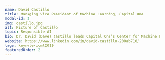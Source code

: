 ```yaml
---
name: David Castillo
title: Managing Vice President of Machine Learning, Capital One
modal-id: 2
img: castillo.jpg
alt: Picture of Castillo
topic: Responsible AI 
bio: Dr. David (Dave) Castillo leads Capital One’s Center for Machine Learning and Emerging Technology (C4ML-ET). In this role Dave is responsible for driving excellence in Applied ML Research, University ML Research, ML technologies (tools and platforms), ML Consulting, and ML awareness within Capital One. Dave is a strong advocate of Responsible AI and has a keen interest in Automated Machine Learning and Timeseries ML. For more than 25 years, Dr. Castillo has been involved with developing applications involving big data, artificial intelligence, machine learning, and large-scale distributed computing across a wide variety of industries. He has spent a great deal of time in Real-time ML for bidding on real-time auctions and delivering personalized advertising to online and mobile devices. He is a promoter of analyzing data streams “in flight” to extract meaningful content and for creating and delivering model features in near real-time. David is also experienced in developing and deploying fully automated self-learning models. Dr. Castillo began his career developing artificial intelligence applications for NASA. He has since held positions as Chief Software Engineer for Motorola’s Iridium system, Chief Information Officer at KAST (an AI company), Chief Analytics Architect for Adenyo/Motricity, Chief Technology Officer at Voltari, and Chief Data Scientist for Early Warning Services. He has founded two startups in the areas of automated machine learning for online and mobile marketing and advertising. Dr. Castillo holds a Bachelor’s in Engineering from the University of Arizona, a Master’s in Engineering from Arizona State University and earned a doctorate in Engineering from University of Central Florida. He is an active speaker and participant in industry events and an Adjunct Professor of Computer Science at the University of Maryland University College.
website: https://www.linkedin.com/in/david-castillo-200ab710/
tags: keynote-icml2019
featuredOrder: 2
---
```

